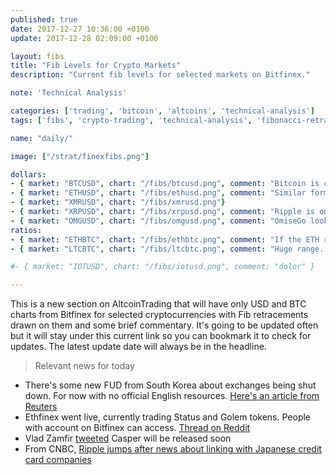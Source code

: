 ```yaml
---
published: true
date: 2017-12-27 10:36:00 +0100
update: 2017-12-28 02:09:00 +0100

layout: fibs
title: "Fib Levels for Crypto Markets"
description: "Current fib levels for selected markets on Bitfinex."

note: 'Technical Analysis'

categories: ['trading', 'bitcoin', 'altcoins', 'technical-analysis']
tags: ['fibs', 'crypto-trading', 'technical-analysis', 'fibonacci-retracement']

name: "daily/"

image: ["/strat/finexfibs.png"]

dollars:
- { market: "BTCUSD", chart: "/fibs/btcusd.png", comment: "Bitcoin is currently sitting around the area of several fibs that coincide and make for a strongish resistance. The formation is a potential W bottom, relatively to bbands there was a lower high already but the news from Korea can shake things up." }
- { market: "ETHUSD", chart: "/fibs/ethusd.png", comment: "Similar formation as Bitcoin's but bbands are tighter which should make for a more explosive move (either way). Bbands are curling down. ETH is popular in South Korea so again, the bad news will have effect here." }
- { market: "XMRUSD", chart: "/fibs/xmrusd.png"}
- { market: "XRPUSD", chart: "/fibs/xrpusd.png", comment: "Ripple is one cryptocurrency that is not painting pretty much the same W chart. There is an ATH resistance at the moment though. " }
- { market: "OMGUSD", chart: "/fibs/omgusd.png", comment: "OmiseGo looks the droopiest of the pack with the new low. Bbands are tight and curling down." }
ratios:
- { market: "ETHBTC", chart: "/fibs/ethbtc.png", comment: "If the ETH ratio has seen the bottom this would be in for a nice long entry. There's no breakout yet though." }
- { market: "LTCBTC", chart: "/fibs/ltcbtc.png", comment: "Huge range. Break of ATH would be bullish." }

#- { market: "IOTUSD", chart: "/fibs/iotusd.png", comment: "dolor" }

---
```



This is a new section on AltcoinTrading that will have only USD and BTC charts from Bitfinex for selected cryptocurrencies with Fib retracements drawn on them and some brief commentary. It's going to be updated often but it will stay under this current link so you can bookmark it to check for updates. The latest update date will always be in the headline.

> Relevant news for today

* There's some new FUD from South Korea about exchanges being shut down. For now with no official English resources. [Here's an article from Reuters](https://uk.reuters.com/article/uk-southkorea-bitcoin/south-korea-to-impose-additional-regulatory-curbs-on-cryptocurrency-trading-idUKKBN1EM05K)
* Ethfinex went live, currently trading Status and Golem tokens. People with account on Bitfinex can access. [Thread on Reddit](https://www.reddit.com/r/ethtrader/comments/7mg4g3/status_golem_trading_live_on_ethfinex/)
* Vlad Zamfir [tweeted](https://twitter.com/VladZamfir/status/945960959079829504) Casper will be released soon
* From CNBC, [Ripple jumps after news about linking with Japanese credit card companies](https://www.cnbc.com/2017/12/27/ripple-jumps-after-news-of-link-to-some-japanese-credit-card-companies.html)
